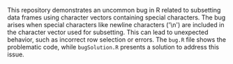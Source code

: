 This repository demonstrates an uncommon bug in R related to subsetting data frames using character vectors containing special characters.  The bug arises when special characters like newline characters ('\n') are included in the character vector used for subsetting. This can lead to unexpected behavior, such as incorrect row selection or errors. The `bug.R` file shows the problematic code, while `bugSolution.R` presents a solution to address this issue.